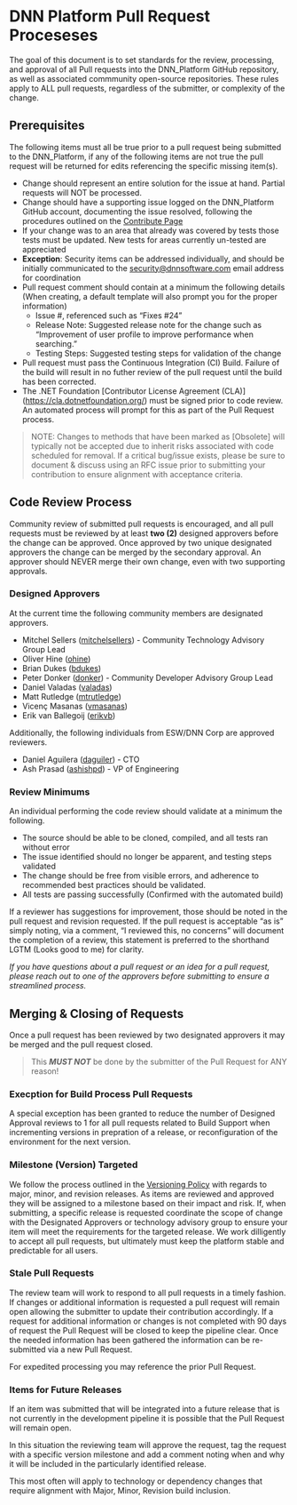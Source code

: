 # DNN Platform Pull Request Proceseses

The goal of this document is to set standards for the review, processing, and approval of all Pull requests into the DNN_Platform GitHub repository, as well as associated commmunity open-source repositories.  These rules apply to ALL pull requests, regardless of the submitter, or complexity of the change.

## Prerequisites
The following items must all be true prior to a pull request being submitted to the DNN_Platform, if any of the following items are not true the pull request will be returned for edits referencing the specific missing item(s).

* Change should represent an entire solution for the issue at hand.  Partial requests will NOT be processed.
* Change should have a supporting issue logged on the DNN_Platform GitHub account, documenting the issue resolved, following the procedures outlined on the [Contribute Page](CONTRIBUTING.md)
* If your change was to an area that already was covered by tests those tests must be updated.  New tests for areas currently un-tested are appreciated
* **Exception**: Security items can be addressed individually, and should be initially communicated to the security@dnnsoftware.com email address for coordination
* Pull request comment should contain at a minimum the following details (When creating, a default template will also prompt you for the proper information)
  * Issue #, referenced such as “Fixes #24”
  * Release Note: Suggested release note for the change such as “Improvement of user profile to improve performance when searching.”
  * Testing Steps: Suggested testing steps for validation of the change
* Pull request must pass the Continuous Integration (CI) Build.  Failure of the build will result in no futher review of the pull request until the build has been corrected.
* The .NET Foundation [Contributor License Agreement (CLA)] (https://cla.dotnetfoundation.org/) must be signed prior to code review.  An automated process will prompt for this as part of the Pull Request process.

> NOTE: Changes to methods that have been marked as [Obsolete] will typically not be accepted due to inherit risks associated with code scheduled for removal.  If a critical bug/issue exists, please be sure to document & discuss using an RFC issue prior to submitting your contribution to ensure alignment with acceptance criteria.

## Code Review Process
Community review of submitted pull requests is encouraged, and all pull requests must be reviewed by at least **two (2)** designed approvers before the change can be approved.  Once approved by two unique designated approvers the change can be merged by the secondary approval. An approver should NEVER merge their own change, even with two supporting approvals.  

### Designed Approvers
At the current time the following community members are designated approvers.

* Mitchel Sellers ([mitchelsellers](https://github.com/mitchelsellers)) - Community Technology Advisory Group Lead
* Oliver Hine ([ohine](https://github.com/ohine))
* Brian Dukes ([bdukes](https://github.com/bdukes))
* Peter Donker ([donker](https://github.com/donker)) - Community Developer Advisory Group Lead
* Daniel Valadas ([valadas](https://github.com/valadas))
* Matt Rutledge ([mtrutledge](https://github.com/mtrutledge))
* Vicenç Masanas ([vmasanas](https://github.com/vmasanas))
* Erik van Ballegoij ([erikvb](https://github.com/erikvb))

Additionally, the following individuals from ESW/DNN Corp are approved reviewers.

* Daniel Aguilera ([daguiler](https://github.com/daguiler)) - CTO
* Ash Prasad ([ashishpd](https://github.com/ashishpd)) - VP of Engineering

### Review Minimums
An individual performing the code review should validate at a minimum the following.

* The source should be able to be cloned, compiled, and all tests ran without error
* The issue identified should no longer be apparent, and testing steps validated
* The change should be free from visible errors, and adherence to recommended best practices should be validated.
* All tests are passing successfully (Confirmed with the automated build)

If a reviewer has suggestions for improvement, those should be noted in the pull request and revision requested.  If the pull request is acceptable “as is” simply noting, via a comment, “I reviewed this, no concerns” will document the completion of a review, this statement is preferred to the shorthand LGTM (Looks good to me) for clarity.

*If you have questions about a pull request or an idea for a pull request, please reach out to one of the approvers before submitting to ensure a streamlined process.*

## Merging & Closing of Requests
Once a pull request has been reviewed by two designated approvers it may be merged and the pull request closed.

> This **_MUST NOT_** be done by the submitter of the Pull Request for ANY reason!  

### Execption for Build Process Pull Requests
A special exception has been granted to reduce the number of Designed Approval reviews to 1 for all pull requests related to Build Support when incrementing versions in prepration of a release, or reconfiguration of the environment for the next version.  

### Milestone (Version) Targeted
We follow the process outlined in the [Versioning Policy](https://github.com/dnnsoftware/Dnn.Platform/blob/development/.github/VERSIONING_POLICY.md) with regards to major, minor, and revision releases.  As items are reviewed and approved they will be assigned to a milestone based on their impact and risk.  If, when submitting, a specific release is requested coordinate the scope of change with the Designated Approvers or technology advisory group to ensure your item will meet the requirements for the targeted release.  We work dilligently to accept all pull requests, but ultimately must keep the platform stable and predictable for all users.

### Stale Pull Requests

The review team will work to respond to all pull requests in a timely fashion.  If changes or additional information is requested a pull request will remain open allowing the submitter to update their contribution accordingly.  If a request for additional information or changes is not completed with 90 days of request the Pull Request will be closed to keep the pipeline clear.  Once the needed information has been gathered the information can be re-submitted via a new Pull Request.  

For expedited processing you may reference the prior Pull Request.

### Items for Future Releases
If an item was submitted that will be integrated into a future release that is not currently in the development pipeline it is possible that the Pull Request will remain open. 

In this situation the reviewing team will approve the request, tag the request with a specific version milestone and add a comment noting when and why it will be included in the particularly identified release.

This most often will apply to technology or dependency changes that require alignment with Major, Minor, Revision build inclusion.  
